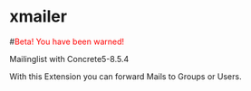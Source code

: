 # xmailer
#<span style="color:red">Beta! You have been warned!</span>

Mailinglist with Concrete5-8.5.4

With this Extension you can forward Mails to Groups or Users.